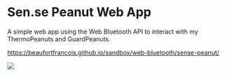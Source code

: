# Sen.se Peanut Web App

A simple web app using the Web Bluetooth API to interact with my ThermoPeanuts and GuardPeanuts.

https://beaufortfrancois.github.io/sandbox/web-bluetooth/sense-peanut/

<img src="https://raw.githubusercontent.com/beaufortfrancois/sandbox/gh-pages/web-bluetooth/sense-peanut/hero.png">

